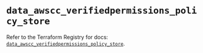 # `data_awscc_verifiedpermissions_policy_store`

Refer to the Terraform Registry for docs: [`data_awscc_verifiedpermissions_policy_store`](https://registry.terraform.io/providers/hashicorp/awscc/0.70.0/docs/data-sources/verifiedpermissions_policy_store).
